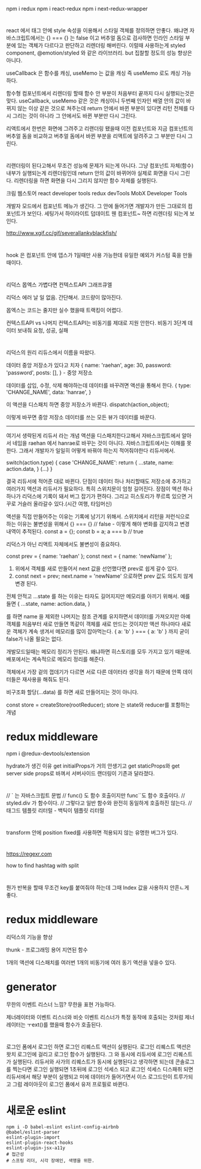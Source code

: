 
npm i redux
npm i react-redux
npm i next-redux-wrapper

#

react 에서 태그 안에 style 속성을 이용해서 스타일 객체를 정의하면 안좋다.
왜냐면 자바스크립트에서는 {} === {} 는 false  이고
버추얼 돔으로 검사하면 인라인 스타일 부분에 있는 객체가 다르다고 판단하고 리렌더링 해버린다.
이럴때 사용하는게 styled component, @emotion/styled 와 같은 라이브러리.
but 집찰할 정도의 성능 향상은 아니다.

useCallback 은 함수를 캐싱, useMemo 는 값을 캐싱
즉 useMemo 로도 캐싱 가능하다.

함수형 컴포넌트에서 리렌더링 할때 함수 안 부분이 처음부터 끝까지 다시 실행되는것은 맞다.
useCallback, useMemo 같은 것은 캐싱이니 두번째 인자인 배열 안의 값이 바뀌지 않는 이상 같은 것으로 쳐주는데
return 안에서 바뀐 부분이 있다면 리턴 전체를 다시 그리는 것이 아니라 그 안에서도 바뀐 부분만 다시 그린다.

리액트에서 한번은 화면에 그려주고
리랜더링 됐을때 이전 컴포넌트와 지금 컴포넌트의 버추얼 돔을 비교하고 버추얼 돔에서 바뀐 부분을 리액트에 알려주고
그 부분만 다시 그린다.

### <a href="https://github/rae-han" target="_blank" rel="noreferrer noopener" ></a>

#

리랜더링이 된다고해서 무조건 성능에 문제가 되는게 아니다.
그냥 컴포넌트 자체(함수) 내부가 실행되는게 리렌더링인데 return 안의 값이 바뀌어야 실제로 화면을 다시 그린다.
리렌더링을 하면 화면을 다시 그리지 않지만 함수 자체를 실행된다.

크림 웹스토어
react developer tools
redux devTools
MobX Developer Tools

개발자 모드에서
컴포넌트 메뉴가 생긴다. 그 안에 들어가면 개발자가 만든 그대로의 컴포넌트가 보인다.
세팅가서 하이라이트 덥데이트 웬 컴포넌트~ 하면 리렌더링 되는게 보인다.

http://www.xgif.cc/gif/severallankyblackfish/

#

hook 은 컴포넌트 안에 뎁스가 1일때만 사용 가능한데 유일한 예외가 커스텀 훅을 만들때이다.

#

리덕스 몹엑스 가볍다면 컨텍스트API 그래프큐엘

리덕스 에러 날 일 없음. 간단해서.
코드량이 많아진다.

몹엑스는 코드는 줄지만 실수 했을때 트랙킹이 어렵다.

컨텍스트API vs 나머지
컨텍스트API는 비동기를 제대로 지원 안한다.
비동기 3단계
데이터 보내줘 요청, 성공, 실패

#

리덕스의 원리
리듀스에서 이름을 따왔다.

데이터 중앙 저장소가 있다고 치자
{
  name: 'raehan',
  age: 30,
  password: 'password',
  posts: [],
} - 중앙 저장소

데이터를 삽입, 수정, 삭제 해야하는데 데이터를 바꾸려면 액션을 통해서 한다.
{
  type: 'CHANGE_NAME',
  data: 'hanrae',
}

이 액션을 디스패치 하면 중앙 저장소가 바뀐다.
dispatch(action_object);

이렇게 바꾸면 중앙 저장소 데이터를 쓰는 모든 뷰가 데이터를 바꾼다.

----
여기서 생략된게 리듀서 라는 개념
액션을 디스패치한다고해서 자바스크립트에서 알아서 네임을 raehan 에서 hanrae로 바꾸는 것이 아니다.
자바스크립트에서는 이해를 못한다.
그래서 개발자가 일일히 어떻게 바꿔야 하는지 적어줘야한다 리듀서에서.

switch(action.type) {
  case 'CHANGE_NAME':
    return {
      ...state,
      name: action.data,
    }
  (...)
}

결국 리듀서에 적어준 대로 바뀐다.
단점이 데이터 하나 처리할때도 저장소에 추가하고 여러가지 액션과 리듀서가 필요하다.
특히 스위치문이 엄청 길어진다.
장점이 액션 하나하나가 리덕스에 기록이 돼서 버그 잡기가 편하다.
그리고 히스토리가 쭈르륵 있으면 거꾸로 거슬러 올라갈수 있다.(시간 여행, 타임머신)

액션을 직접 만들어주는 이유는 기록에 남기기 위해서.
스위치에서 리턴을 저런식으로 하는 이유는 불변성을 위해서
{} === {} // false - 이렇게 해야 변화를 감지하고 변경 내역이 추적된다.
const a = {};
const b = a;
a === b // true

리덕스가 아닌 리액트 자체에서도 불변성이 중요하다.

const prev = { name: 'raehan' };
const next = { name: 'newName' };

1. 위에서 객체를 새로 만들어서 next 값을 선언했다면 prev로 쉽게 갈수 있다.
2. const next = prev; next.name = 'newName' 으로하면 prev 값도 의도치 않게 변경 된다.

전체 안적고 ...state 를 하는 이유는 타자도 길어지지만 메모리를 아끼기 위해서.
예를들면
{
  ...state,
  name: action.data,
}

를 하면 name 을 제외한 나머지는 참조 관계를 유지하면서 데이터를 가져오지만 
아예 객체를 처음부터 새로 만들면 똑같이 객체를 새로 만드는 것이지만 액션 하나마다 새로운 객체가 계속 생겨서 메모리를 많이 잡아먹는다.
{ a: 'b' } === { a: 'b' } 까지 굳이 false가 나올 필요는 없다.

개발모드일때는 메모리 정리가 안된다.
왜냐하면 히스토리를 모두 가지고 있기 때문에.
배포에서는 계속적으로 메모리 정리를 해준다.

객체에서 가장 겉의 껍데기가 다르면 서로 다른 데이터라 생각을 하기 때문에 안쪽 데이터들은 재사용을 해줘도 된다.

비구조화 할당(...data) 를 하면 새로 만들어지는 것이 아니다.

const store = createStore(rootReducer);
store 는 state와 reducer를 포함하는 개념

# redux middleware

npm i @redux-devtools/extension

hydrate가 생긴 이유
get initialProps가 거의 안생기고 get staticProps와 get server side props로 바껴서 서버사이드 랜더링이 기존과 달라졌다.

#

// ` 는 자바스크립트 문법
// func() 도 함수 호출이지만 func``도 함수 호출이다.
// styled.div 가 함수이다.
// 그렇다고 일반 함수와 완전히 동일하게 호출하진 않는다.
// 태그드 템플릿 리터럴 - 백틱이 템플릿 리터럴

#

transform 안에 position fixed를 사용하면 적용되지 않는 유명한 버그가 있다.

#

https://regexr.com

how to find hashtag with split

#

뭔가 반복을 할때 무조건 key를 붙여줘야 하는데 그때 Index 값을 사용하지 안흔ㄴ게 좋다.

# redux middleware
리덕스의 기능을 향상

thunk - 프로그래밍 용어
지연된 함수

1개의 액션에 디스패치를 여러번
1개의 비동기에 여러 동기 액션을 넣을수 있다.

# generator
무한의 이벤트 리스너 느낌? 무한을 표현 가능하다.

제너레이터와 이벤트 리스너와 비슷
이벤트 리스너가 특정 동작에 호출되는 것처럼
제너레이터는 ㅜext()를 했을때 함수가 호출된다.

#
로그인 폼에서 로그인 하면
로그인 리퀘스트 액션이 실행된다.
로그인 리퀘스트 액션은 왓치 로그인에 걸리고
로그인 함수가 실행된다.
그 와 동시에 리듀서에 로그인 리퀘스트가 실행된다.
리듀서와 사가의 리퀘스트가 동시에 실행된다고 생각하면 되는데 콘솔로그를 찍는다면 
로그인 실행되면 1초뒤에 로그인 석세스 되고
로그인 석세스 디스패취 되면 리듀서에서 해당 부분이 실행되고 미에 데이터가 들어가면서 이스 로그드인이 트루가되고
그럼 레이아웃이 로그인 폼에서 유저 프로필로 바뀐다.


# 새로운 eslint
```
npm i -D babel-eslint eslint-config-airbnb 
@babel/eslint-parser
eslint-plugin-import
eslint-plugin-react-hooks
eslint-plugin-jsx-a11y 
# 접근성
# 스프링 리더, 시각 장애인, 색맹을 위한.
```
